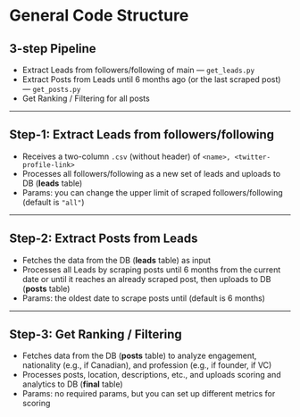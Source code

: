 # General Code Structure  
## 3-step Pipeline  
- Extract Leads from followers/following of main — `get_leads.py`  
- Extract Posts from Leads until 6 months ago (or the last scraped post) — `get_posts.py`  
- Get Ranking / Filtering for all posts  

---

## Step-1: Extract Leads from followers/following  
- Receives a two-column `.csv` (without header) of `<name>, <twitter-profile-link>`  
- Processes all followers/following as a new set of leads and uploads to DB (**leads** table)  
- Params: you can change the upper limit of scraped followers/following (default is `"all"`)  

---

## Step-2: Extract Posts from Leads  
- Fetches the data from the DB (**leads** table) as input  
- Processes all Leads by scraping posts until 6 months from the current date or until it reaches an already scraped post, then uploads to DB (**posts** table)  
- Params: the oldest date to scrape posts until (default is 6 months)  

---

## Step-3: Get Ranking / Filtering  
- Fetches data from the DB (**posts** table) to analyze engagement, nationality (e.g., if Canadian), and profession (e.g., if founder, if VC)  
- Processes posts, location, descriptions, etc., and uploads scoring and analytics to DB (**final** table)  
- Params: no required params, but you can set up different metrics for scoring  